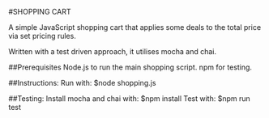 #SHOPPING CART

A simple JavaScript shopping cart that applies some deals to the total price via set pricing rules.

Written with a test driven approach, it utilises mocha and chai.

##Prerequisites
Node.js to run the main shopping script.
npm for testing.

##Instructions:
Run with: $node shopping.js

##Testing:
Install mocha and chai with: $npm install
Test with: $npm run test
